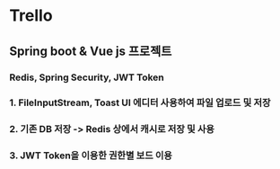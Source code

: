 # Trello
## Spring boot & Vue js 프로젝트
### Redis, Spring Security, JWT Token
### 1. FileInputStream, Toast UI 에디터 사용하여 파일 업로드 및 저장
### 2. 기존 DB 저장 -> Redis 상에서 캐시로 저장 및 사용
### 3. JWT Token을 이용한 권한별 보드 이용
